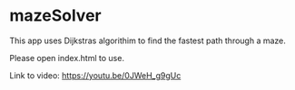 # mazeSolver
This app uses Dijkstras algorithim to find the fastest path through a maze.

Please open index.html to use.

Link to video:
https://youtu.be/0JWeH_g9gUc

